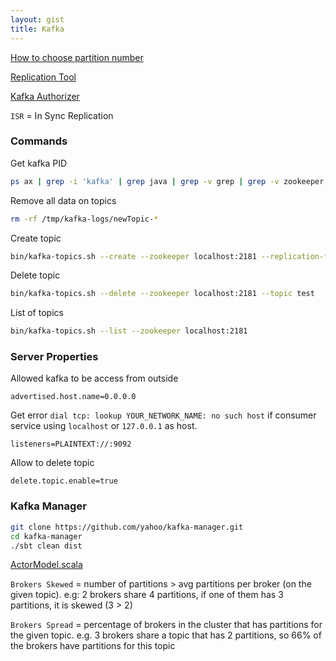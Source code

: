 ```yaml
---
layout: gist
title: Kafka
---
```


[How to choose partition number](https://www.confluent.io/blog/how-to-choose-the-number-of-topicspartitions-in-a-kafka-cluster/)

[Replication Tool](https://cwiki.apache.org/confluence/display/KAFKA/Replication+tools)

[Kafka Authorizer](https://cwiki.apache.org/confluence/display/KAFKA/Kafka+Authorization+Command+Line+Interface)

`ISR` = In Sync Replication



### Commands

Get kafka PID
```sh
ps ax | grep -i 'kafka' | grep java | grep -v grep | grep -v zookeeper | awk '{print $1}'
```

Remove all data on topics
```sh
rm -rf /tmp/kafka-logs/newTopic-*
```

Create topic
```sh
bin/kafka-topics.sh --create --zookeeper localhost:2181 --replication-factor 1 --partitions 1 --topic test
```

Delete topic
```sh
bin/kafka-topics.sh --delete --zookeeper localhost:2181 --topic test
```

List of topics
```sh
bin/kafka-topics.sh --list --zookeeper localhost:2181
```



### Server Properties

Allowed kafka to be access from outside
```properties
advertised.host.name=0.0.0.0
```

Get error `dial tcp: lookup YOUR_NETWORK_NAME: no such host` if consumer service using `localhost` or `127.0.0.1` as host. 
```properties
listeners=PLAINTEXT://:9092 
``` 

Allow to delete topic
```properties
delete.topic.enable=true
```


### Kafka Manager

```sh
git clone https://github.com/yahoo/kafka-manager.git
cd kafka-manager
./sbt clean dist
```


[ActorModel.scala](https://github.com/yahoo/kafka-manager/blob/5edd5e96ac4a8a3701b8e01922e256c052ce3f29/app/kafka/manager/model/ActorModel.scala#L416-L420)

`Brokers Skewed` = number of partitions > avg partitions per broker (on the given topic).
  e.g: 2 brokers share 4 partitions, if one of them has 3 partitions, it is skewed (3 > 2)

`Brokers Spread` = percentage of brokers in the cluster that has partitions for the given topic.
e.g. 3 brokers share a topic that has 2 partitions, so 66% of the brokers have partitions for this topic
